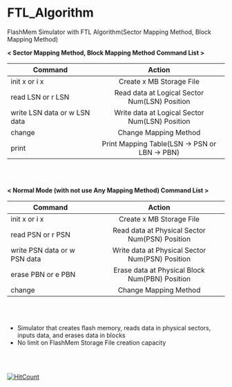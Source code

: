 # FTL_Algorithm
FlashMem Simulator with FTL Algorithm(Sector Mapping Method, Block Mapping Method)

<strong>< Sector Mapping Method, Block Mapping Method Command List ></strong>

| Command | Action |
|---|:---:|
| init x or i x | Create x MB Storage File |
| read LSN or r LSN | Read data at Logical Sector Num(LSN) Position |
| write LSN data or w LSN data | Write data at Logical Sector Num(LSN) Position |
| change | Change Mapping Method |
| print | Print Mapping Table(LSN -> PSN or LBN -> PBN) |

<br></br>

<strong>< Normal Mode (with not use Any Mapping Method) Command List ></strong>
  
| Command | Action |
|---|:---:|
| init x or i x | Create x MB Storage File |
| read PSN or r PSN | Read data at Physical Sector Num(PSN) Position |
| write PSN data or w PSN data | Write data at Physical Sector Num(PSN) Position |
| erase PBN or e PBN | Erase data at Physical Block Num(PBN) Position |
| change | Change Mapping Method |

<br></br>


- Simulator that creates flash memory, reads data in physical sectors, inputs data, and erases data in blocks
- No limit on FlashMem Storage File creation capacity<br>

<br></br>

[![HitCount](http://hits.dwyl.io/hyung8789/FTL_Algorithm.svg)](http://hits.dwyl.io/hyung8789/FTL_Algorithm)

